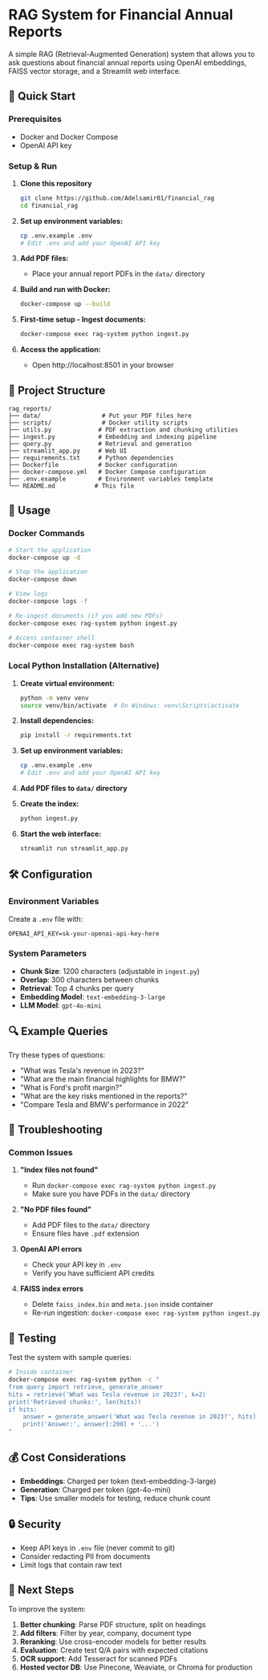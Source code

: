 # RAG System for Financial Annual Reports

A simple RAG (Retrieval-Augmented Generation) system that allows you to ask questions about financial annual reports using OpenAI embeddings, FAISS vector storage, and a Streamlit web interface.

## 🚀 Quick Start

### Prerequisites
- Docker and Docker Compose
- OpenAI API key

### Setup & Run

1. **Clone this repository**
   ```bash
   git clone https://github.com/Adelsamir01/financial_rag
   cd financial_rag
   ```

2. **Set up environment variables:**
   ```bash
   cp .env.example .env
   # Edit .env and add your OpenAI API key
   ```

3. **Add PDF files:**
   - Place your annual report PDFs in the `data/` directory

4. **Build and run with Docker:**
   ```bash
   docker-compose up --build
   ```

5. **First-time setup - Ingest documents:**
   ```bash
   docker-compose exec rag-system python ingest.py
   ```

6. **Access the application:**
   - Open http://localhost:8501 in your browser

## 📁 Project Structure

```
rag_reports/
├── data/                 # Put your PDF files here
├── scripts/              # Docker utility scripts
├── utils.py             # PDF extraction and chunking utilities
├── ingest.py            # Embedding and indexing pipeline
├── query.py             # Retrieval and generation
├── streamlit_app.py     # Web UI
├── requirements.txt     # Python dependencies
├── Dockerfile           # Docker configuration
├── docker-compose.yml   # Docker Compose configuration
├── .env.example         # Environment variables template
└── README.md           # This file
```

## 🔧 Usage

### Docker Commands

```bash
# Start the application
docker-compose up -d

# Stop the application
docker-compose down

# View logs
docker-compose logs -f

# Re-ingest documents (if you add new PDFs)
docker-compose exec rag-system python ingest.py

# Access container shell
docker-compose exec rag-system bash
```

### Local Python Installation (Alternative)

1. **Create virtual environment:**
   ```bash
   python -m venv venv
   source venv/bin/activate  # On Windows: venv\Scripts\activate
   ```

2. **Install dependencies:**
   ```bash
   pip install -r requirements.txt
   ```

3. **Set up environment variables:**
   ```bash
   cp .env.example .env
   # Edit .env and add your OpenAI API key
   ```

4. **Add PDF files to `data/` directory**

5. **Create the index:**
   ```bash
   python ingest.py
   ```

6. **Start the web interface:**
   ```bash
   streamlit run streamlit_app.py
   ```

## 🛠️ Configuration

### Environment Variables

Create a `.env` file with:
```
OPENAI_API_KEY=sk-your-openai-api-key-here
```

### System Parameters

- **Chunk Size**: 1200 characters (adjustable in `ingest.py`)
- **Overlap**: 300 characters between chunks
- **Retrieval**: Top 4 chunks per query
- **Embedding Model**: `text-embedding-3-large`
- **LLM Model**: `gpt-4o-mini`

## 🔍 Example Queries

Try these types of questions:
- "What was Tesla's revenue in 2023?"
- "What are the main financial highlights for BMW?"
- "What is Ford's profit margin?"
- "What are the key risks mentioned in the reports?"
- "Compare Tesla and BMW's performance in 2022"

## 🚨 Troubleshooting

### Common Issues

1. **"Index files not found"**
   - Run `docker-compose exec rag-system python ingest.py`
   - Make sure you have PDFs in the `data/` directory

2. **"No PDF files found"**
   - Add PDF files to the `data/` directory
   - Ensure files have `.pdf` extension

3. **OpenAI API errors**
   - Check your API key in `.env`
   - Verify you have sufficient API credits

4. **FAISS index errors**
   - Delete `faiss_index.bin` and `meta.json` inside container
   - Re-run ingestion: `docker-compose exec rag-system python ingest.py`

## 🧪 Testing

Test the system with sample queries:
```bash
# Inside container
docker-compose exec rag-system python -c "
from query import retrieve, generate_answer
hits = retrieve('What was Tesla revenue in 2023?', k=2)
print('Retrieved chunks:', len(hits))
if hits:
    answer = generate_answer('What was Tesla revenue in 2023?', hits)
    print('Answer:', answer[:200] + '...')
"
```

## 💰 Cost Considerations

- **Embeddings**: Charged per token (text-embedding-3-large)
- **Generation**: Charged per token (gpt-4o-mini)
- **Tips**: Use smaller models for testing, reduce chunk count

## 🔒 Security

- Keep API keys in `.env` file (never commit to git)
- Consider redacting PII from documents
- Limit logs that contain raw text

## 🚀 Next Steps

To improve the system:
1. **Better chunking**: Parse PDF structure, split on headings
2. **Add filters**: Filter by year, company, document type
3. **Reranking**: Use cross-encoder models for better results
4. **Evaluation**: Create test Q/A pairs with expected citations
5. **OCR support**: Add Tesseract for scanned PDFs
6. **Hosted vector DB**: Use Pinecone, Weaviate, or Chroma for production